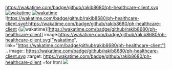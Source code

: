 


https://wakatime.com/badge/github/rakib8680/ph-healthcare-client.svg
[![wakatime](https://wakatime.com/badge/github/rakib8680/ph-healthcare-client.svg)](https://wakatime.com/badge/github/rakib8680/ph-healthcare-client)
<a href="https://wakatime.com/badge/github/rakib8680/ph-healthcare-client"><img src="https://wakatime.com/badge/github/rakib8680/ph-healthcare-client.svg" alt="wakatime"></a>
!https://wakatime.com/badge/github/rakib8680/ph-healthcare-client.svg!:https://wakatime.com/badge/github/rakib8680/ph-healthcare-client
{<img src="https://wakatime.com/badge/github/rakib8680/ph-healthcare-client.svg" alt="wakatime" />}[https://wakatime.com/badge/github/rakib8680/ph-healthcare-client]
image:https://wakatime.com/badge/github/rakib8680/ph-healthcare-client.svg["wakatime", link="https://wakatime.com/badge/github/rakib8680/ph-healthcare-client"]
.. image:: https://wakatime.com/badge/github/rakib8680/ph-healthcare-client.svg
    :target: https://wakatime.com/badge/github/rakib8680/ph-healthcare-client
    =for html <a href="https://wakatime.com/badge/github/rakib8680/ph-healthcare-client"><img src="https://wakatime.com/badge/github/rakib8680/ph-healthcare-client.svg"></a>
